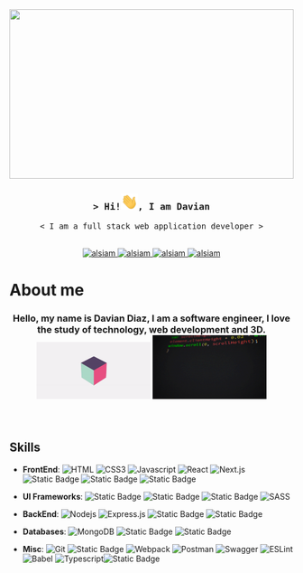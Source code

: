 <!-- Intro  -->
<img src="http://terminal.amorodio.es/files/2023/07/1366_2000-1038x576.jpg" width="100%" height="300">
<h3 align="center">
 <samp>&gt; Hi!<img src="https://raw.githubusercontent.com/ABSphreak/ABSphreak/master/gifs/Hi.gif" width="30px">, I am <b>Davian </b>
        </samp>
</h3>
<p align="center"> 
  <samp>
    < I am a full stack web application developer > 
    <br>
    <br>
  </samp>
</p>

<p align="center">
 <a href="https://linkedin.com/in/al-siam" target="_blank">
  <img src="https://img.shields.io/badge/LinkedIn-0077B5?style=for-the-badge&logo=linkedin&logoColor=white" alt="alsiam"/>
 </a>
    <a href="https://facebook.com/alsiam.dev" target="_blank">
  <img src="https://img.shields.io/badge/gmail-%23EA4335?style=for-the-badge&logo=gmail&logoColor=%23EA4335&labelColor=white" alt="alsiam"  />
  </a>
   <a href="https://facebook.com/alsiam.dev" target="_blank">
  <img src="https://img.shields.io/badge/Facebook-20BEFF?&style=for-the-badge&logo=facebook&logoColor=white" alt="alsiam"  />
  </a> 
 <a href="https://instagram.com/_alsiam" target="_blank">
  <img src="https://img.shields.io/badge/Instagram-fe4164?style=for-the-badge&logo=instagram&logoColor=white" alt="alsiam" />
 </a> 
</p>

<!-- About Section -->

# About me

 <h3 align="center">Hello, my name is Davian Diaz, I am a software engineer, I love the study of technology, web development and 3D.
<br/>
<img src="https://github.com/DavianDiazM/DavianDiazM/blob/main/static/spinning-3d-cube.gif" alt="Descripción del GIF" width="40%" height="40%" />
<img src="https://github.com/DavianDiazM/DavianDiazM/blob/main/static/hack coding.gif" alt="Descripción del GIF" width="40%" height="40%" />
<br/>
<br/>
<br/>

## Skills

- **FrontEnd**:
  ![HTML](https://img.shields.io/badge/HTML5-E34F26?style=for-the-badge&logo=html5&logoColor=white) ![CSS3](https://img.shields.io/badge/CSS3-1572B6?style=for-the-badge&logo=css3&logoColor=white) ![Javascript](https://img.shields.io/badge/Javascript-F0DB4F?style=for-the-badge&labelColor=black&logo=javascript&logoColor=F0DB4F) ![React](https://img.shields.io/badge/-React-61DBFB?style=for-the-badge&labelColor=black&logo=react&logoColor=61DBFB) ![Next.js](https://img.shields.io/badge/next.js-000000?style=for-the-badge&logo=nextdotjs&logoColor=white) ![Static Badge](https://img.shields.io/badge/Vue.js-%234FC08D?style=for-the-badge&logo=vuedotjs&logoColor=%234FC08D&labelColor=%23dcedf4) ![Static Badge](https://img.shields.io/badge/Three.js-%233C3C3D?style=for-the-badge&logo=threedotjs&logoColor=%23000000&labelColor=white) ![Static Badge](https://img.shields.io/badge/WebGL-%23D81939?style=for-the-badge&logo=webgl&logoColor=%23990000&labelColor=white)
- **UI Frameworks**:
  ![Static Badge](https://img.shields.io/badge/Material%20UI-%23007FFF?style=for-the-badge&logo=mui&logoColor=%23007FFF&labelColor=%23242424) ![Static Badge](https://img.shields.io/badge/Bootstrap-%237952B3?style=for-the-badge&logo=bootstrap&logoColor=%237952B3&labelColor=%23dcedf4) ![Static Badge](https://img.shields.io/badge/Tailwindcss-%2306B6D4?style=for-the-badge&logo=tailwindcss&logoColor=%2306B6D4&labelColor=%23242424) ![SASS](https://img.shields.io/badge/SASS-hotpink.svg?style=for-the-badge&logo=SASS&logoColor=white)

- **BackEnd**:
  ![Nodejs](https://img.shields.io/badge/Nodejs-3C873A?style=for-the-badge&labelColor=black&logo=node.js&logoColor=3C873A) ![Express.js](https://img.shields.io/badge/Express.js-000000?style=for-the-badge&logo=express&logoColor=white) ![Static Badge](https://img.shields.io/badge/Nest.js-%23E0234E?style=for-the-badge&logo=nestjs&logoColor=%23E0234E&labelColor=white) ![Static Badge](https://img.shields.io/badge/SpringBoot-%236DB33F?style=for-the-badge&logo=spring&logoColor=%236DB33F&labelColor=white)

- **Databases**:
  ![MongoDB](https://img.shields.io/badge/MongoDB-4EA94B?style=for-the-badge&logo=mongodb&logoColor=white) ![Static Badge](https://img.shields.io/badge/Sql%20Server-%23990000?style=for-the-badge&labelColor=%23e2e8ec) ![Static Badge](https://img.shields.io/badge/PostgreSql-%234169E1?style=for-the-badge&logo=postgresql&logoColor=%234169E1&labelColor=%23e2e8ec)
- **Misc**:
  ![Git](https://img.shields.io/badge/Git-F05032?style=for-the-badge&logo=git&logoColor=white) ![Static Badge](https://img.shields.io/badge/GitHub-%23181717?style=for-the-badge&logo=github&logoColor=%23181717&labelColor=white) ![Webpack](https://img.shields.io/badge/webpack-%238DD6F9.svg?style=for-the-badge&logo=webpack&logoColor=black) ![Postman](https://img.shields.io/badge/Postman-FF6C37?style=for-the-badge&logo=postman&logoColor=white) ![Swagger](https://img.shields.io/badge/-Swagger-%23Clojure?style=for-the-badge&logo=swagger&logoColor=white) ![ESLint](https://img.shields.io/badge/ESLint-4B3263?style=for-the-badge&logo=eslint&logoColor=white) ![Babel](https://img.shields.io/badge/Babel-F9DC3e?style=for-the-badge&logo=babel&logoColor=black) ![Typescript](https://img.shields.io/badge/Typescript-007acc?style=for-the-badge&labelColor=black&logo=typescript&logoColor=007acc)![Static Badge](https://img.shields.io/badge/Vite-%23646CFF?style=for-the-badge&logo=vite&logoColor=%23646CFF&labelColor=white)


<!--
**DavianDiazM/DavianDiazM** is a ✨ _special_ ✨ repository because its `README.md` (this file) appears on your GitHub profile.

Here are some ideas to get you started:

- 🔭 I’m currently working on ...
- 🌱 I’m currently learning ...
- 👯 I’m looking to collaborate on ...
- 🤔 I’m looking for help with ...
- 💬 Ask me about ...
- 📫 How to reach me: ...
- 😄 Pronouns: ...
- ⚡ Fun fact: ...
-->
